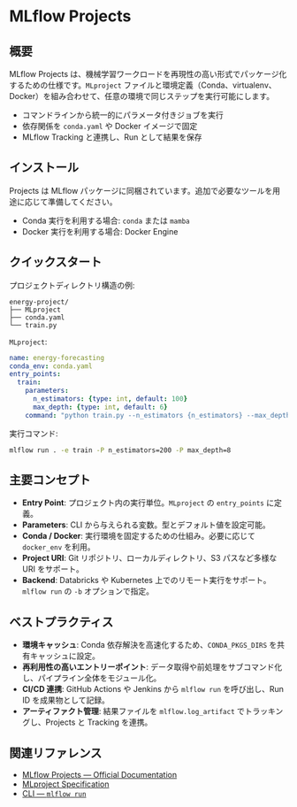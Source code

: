 # MLflow Projects

## 概要

MLflow Projects は、機械学習ワークロードを再現性の高い形式でパッケージ化するための仕様です。`MLproject` ファイルと環境定義（Conda、virtualenv、Docker）を組み合わせて、任意の環境で同じステップを実行可能にします。

- コマンドラインから統一的にパラメータ付きジョブを実行
- 依存関係を `conda.yaml` や Docker イメージで固定
- MLflow Tracking と連携し、Run として結果を保存

## インストール

Projects は MLflow パッケージに同梱されています。追加で必要なツールを用途に応じて準備してください。

- Conda 実行を利用する場合: `conda` または `mamba`
- Docker 実行を利用する場合: Docker Engine

## クイックスタート

プロジェクトディレクトリ構造の例:

```text
energy-project/
├── MLproject
├── conda.yaml
└── train.py
```

`MLproject`:

```yaml
name: energy-forecasting
conda_env: conda.yaml
entry_points:
  train:
    parameters:
      n_estimators: {type: int, default: 100}
      max_depth: {type: int, default: 6}
    command: "python train.py --n_estimators {n_estimators} --max_depth {max_depth}"
```

実行コマンド:

```bash
mlflow run . -e train -P n_estimators=200 -P max_depth=8
```

## 主要コンセプト

- **Entry Point**: プロジェクト内の実行単位。`MLproject` の `entry_points` に定義。
- **Parameters**: CLI から与えられる変数。型とデフォルト値を設定可能。
- **Conda / Docker**: 実行環境を固定するための仕組み。必要に応じて `docker_env` を利用。
- **Project URI**: Git リポジトリ、ローカルディレクトリ、S3 パスなど多様な URI をサポート。
- **Backend**: Databricks や Kubernetes 上でのリモート実行をサポート。`mlflow run` の `-b` オプションで指定。

## ベストプラクティス

- **環境キャッシュ**: Conda 依存解決を高速化するため、`CONDA_PKGS_DIRS` を共有キャッシュに設定。
- **再利用性の高いエントリーポイント**: データ取得や前処理をサブコマンド化し、パイプライン全体をモジュール化。
- **CI/CD 連携**: GitHub Actions や Jenkins から `mlflow run` を呼び出し、Run ID を成果物として記録。
- **アーティファクト管理**: 結果ファイルを `mlflow.log_artifact` でトラッキングし、Projects と Tracking を連携。

## 関連リファレンス

- [MLflow Projects — Official Documentation](https://mlflow.org/docs/latest/projects.html)
- [MLproject Specification](https://mlflow.org/docs/latest/projects.html#specifying-an-mlproject-file)
- [CLI — `mlflow run`](https://mlflow.org/docs/latest/cli.html#mlflow-run)
